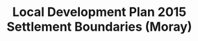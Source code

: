 ---
schema: default
title: Local Development Plan 2015 Settlement Boundaries (Moray)
organization: Moray Council
notes: The Local Development Plan 2015 was superseded by the Local Development Plan 2020 on 27 July 2020.Local Development Plan 2015 Settlement Boundaries are used for the distribution of housing and employment land across Moray as per the spatial strategy set out within the Moray Local Development Plan 2015. Settlement boundaries contain the primary, secondary and third tier settlements.
resources:

  - name: Local Development Plan 2015 Settlement Boundaries (Moray) FEATURE LAYER
  - url: 
  - format: FEATURE LAYER

license: 
category:

  - Planning

  - INSPIRE


  - 

maintainer: Tim Wisniewski
maintainer_email: tim@timwis.com
---
